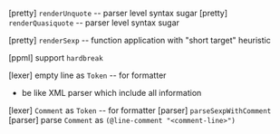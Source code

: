 [pretty] `renderUnquote` -- parser level syntax sugar
[pretty] `renderQuasiquote` -- parser level syntax sugar

[pretty] `renderSexp` -- function application with "short target" heuristic

[ppml] support `hardbreak`

[lexer] empty line as `Token` -- for formatter

- be like XML parser which include all information

[lexer] `Comment` as `Token` -- for formatter
[parser] `parseSexpWithComment`
[parser] parse `Comment` as `(@line-comment "<comment-line>")`
